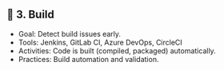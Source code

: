 ## 🔧 3. Build
- Goal: Detect build issues early.
- Tools: Jenkins, GitLab CI, Azure DevOps, CircleCI
- Activities: Code is built (compiled, packaged) automatically.
- Practices: Build automation and validation.




